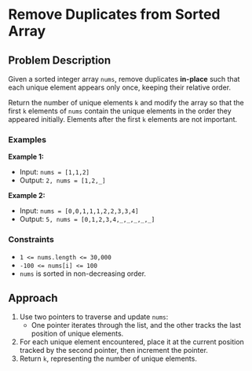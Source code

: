 # Remove Duplicates from Sorted Array

## Problem Description
Given a sorted integer array `nums`, remove duplicates **in-place** such that each unique element appears only once, keeping their relative order. 

Return the number of unique elements `k` and modify the array so that the first `k` elements of `nums` contain the unique elements in the order they appeared initially. Elements after the first `k` elements are not important.

### Examples

**Example 1:**
- Input: `nums = [1,1,2]`
- Output: `2, nums = [1,2,_]`

**Example 2:**
- Input: `nums = [0,0,1,1,1,2,2,3,3,4]`
- Output: `5, nums = [0,1,2,3,4,_,_,_,_,_]`

### Constraints
- `1 <= nums.length <= 30,000`
- `-100 <= nums[i] <= 100`
- `nums` is sorted in non-decreasing order.

## Approach
1. Use two pointers to traverse and update `nums`:
   - One pointer iterates through the list, and the other tracks the last position of unique elements.
2. For each unique element encountered, place it at the current position tracked by the second pointer, then increment the pointer.
3. Return `k`, representing the number of unique elements.

